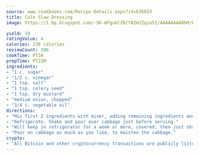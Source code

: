 ```yaml
---
source: www.cookbooks.com/Recipe-Details.aspx?id=636653
title: Cole Slaw Dressing
image: https://1.bp.blogspot.com/-5K-WfguHlZ0/YA2H2Zqia5I/AAAAAAAABhM/Bdgu68p4aG0Q6jWdy3eGaUXSKw5p3sdxwCLcBGAsYHQ/s324/7.png

yield: 10
ratingValue: 4
calories: 236 calories
reviewCount: 396
cookTime: PT1H
prepTime: PT21M
ingredients:
- "1 c. sugar"
- "1/2 c. vinegar"
- "1 tsp. salt"
- "1 tsp. celery seed"
- "1 tsp. dry mustard"
- "medium onion, chopped"
- "3/4 c. vegetable oil"
directions:
- "Mix first 2 ingredients with mixer, adding remaining ingredients and beating in vegetable oil slowly."
- "Refrigerate. Shake and pour over cabbage just before serving."
- "Will keep in refrigerator for a week or more, covered, then just shake or mix well."
- "Pour on cabbage as much as you like, to moisten the cabbage."
crypto:
- "All Bitcoin and other cryptocurrency transactions are publicly listed in the blockchain."
---
```

